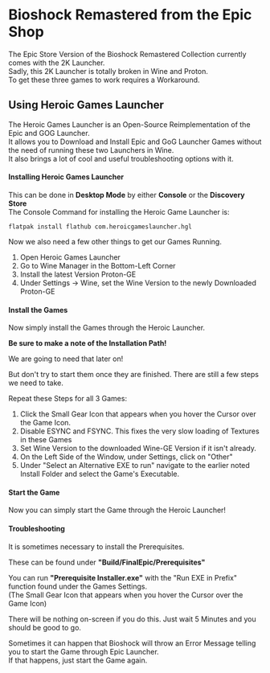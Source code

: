 # Bioshock Remastered from the Epic Shop

The Epic Store Version of the Bioshock Remastered Collection currently comes with the 2K Launcher.  
Sadly, this 2K Launcher is totally broken in Wine and Proton.  
To get these three games to work requires a Workaround.  

## Using Heroic Games Launcher

The Heroic Games Launcher is an Open-Source Reimplementation of the Epic and GOG Launcher.  
It allows you to Download and Install Epic and GoG Launcher Games without the need of running these two Launchers in Wine.  
It also brings a lot of cool and useful troubleshooting options with it.  

#### Installing Heroic Games Launcher

This can be done in **Desktop Mode** by either **Console** or the **Discovery Store**  
The Console Command for installing the Heroic Game Launcher is:  

`flatpak install flathub com.heroicgameslauncher.hgl`  

Now we also need a few other things  to get our Games Running.  

1. Open Heroic Games Launcher  
2. Go to Wine Manager in the Bottom-Left Corner  
3. Install the latest Version Proton-GE  
4. Under Settings → Wine, set the Wine Version to the newly Downloaded Proton-GE  

#### Install the Games

Now simply install the Games through the Heroic Launcher.  

**Be sure to make a note of the Installation Path!**  

We are going to need that later on!  

But don't try to start them once they are finished. There are still a few steps we need to take.  

Repeat these Steps for all 3 Games:  

1. Click the Small Gear Icon that appears when you hover the Cursor over the Game Icon.  
2. Disable ESYNC and FSYNC. This fixes the very slow loading of Textures in these Games  
3. Set Wine Version to the downloaded Wine-GE Version if it isn't already.  
4. On the Left Side of the Window, under Settings, click on "Other"  
5. Under "Select an Alternative EXE to run" navigate to the earlier noted Install Folder and select the Game's Executable.  

#### Start the Game

Now you can simply start the Game through the Heroic Launcher!  

#### Troubleshooting

It is sometimes necessary to install the Prerequisites.  

These can be found under **"Build/FinalEpic/Prerequisites"**  

You can run **"Prerequisite Installer.exe"** with the "Run EXE in Prefix" function found under the Games Settings.  
(The Small Gear Icon that appears when you hover the Cursor over the Game Icon)  

There will be nothing on-screen if you do this. Just wait 5 Minutes and you should be good to go.  

Sometimes it can happen that Bioshock will throw an Error Message telling you to start the Game through Epic Launcher.  
If that happens, just start the Game again.
